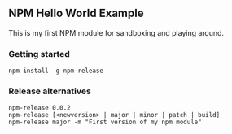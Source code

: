 ## NPM Hello World Example

This is my first NPM module for sandboxing and playing around. 

### Getting started
    npm install -g npm-release

### Release alternatives
    npm-release 0.0.2
    npm-release [<newversion> | major | minor | patch | build]
    npm-release major -m "First version of my npm module"